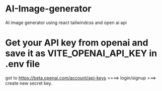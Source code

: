# AI-Image-generator
AI image generator using react tailwindcss and open ai api

# Get your API key from openai and save it as VITE_OPENAI_API_KEY in .env file

got to https://beta.openai.com/account/api-keys ====> login/signup ===> create new secret key.
